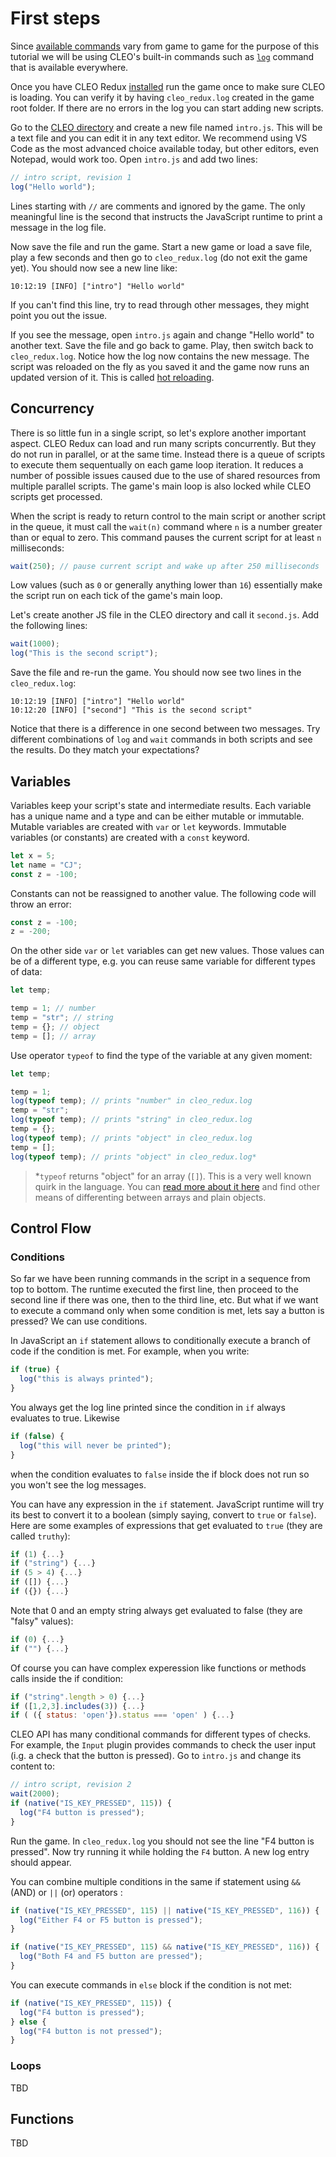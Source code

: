 # First steps

Since [available commands](./api.md) vary from game to game for the purpose of this tutorial we will be using CLEO's built-in commands such as [`log`](./log.md) command that is available everywhere.

Once you have CLEO Redux [installed](./installation.md) run the game once to make sure CLEO is loading. You can verify it by having `cleo_redux.log` created in the game root folder. If there are no errors in the log you can start adding new scripts.

Go to the [CLEO directory](./cleo-directory.md) and create a new file named `intro.js`. This will be a text file and you can edit it in any text editor. We recommend using VS Code as the most advanced choice available today, but other editors, even Notepad, would work too. Open `intro.js` and add two lines:

```js
// intro script, revision 1
log("Hello world");
```

Lines starting with `//` are comments and ignored by the game. The only meaningful line is the second that instructs the JavaScript runtime to print a message in the log file.

Now save the file and run the game. Start a new game or load a save file, play a few seconds and then go to `cleo_redux.log` (do not exit the game yet). You should now see a new line like:

```log
10:12:19 [INFO] ["intro"] "Hello world"
```

If you can't find this line, try to read through other messages, they might point you out the issue.

If you see the message, open `intro.js` again and change "Hello world" to another text. Save the file and go back to game. Play, then switch back to `cleo_redux.log`. Notice how the log now contains the new message. The script was reloaded on the fly as you saved it and the game now runs an updated version of it. This is called [hot reloading](./other-features.md#hot-reload).

## Concurrency

There is so little fun in a single script, so let's explore another important aspect. CLEO Redux can load and run many scripts concurrently. But they do not run in parallel, or at the same time. Instead there is a queue of scripts to execute them sequentually on each game loop iteration. It reduces a number of possible issues caused due to the use of shared resources from multiple parallel scripts. The game's main loop is also locked while CLEO scripts get processed.

When the script is ready to return control to the main script or another script in the queue, it must call the `wait(n)` command where `n` is a number greater than or equal to zero. This command pauses the current script for at least `n` milliseconds:

```js
wait(250); // pause current script and wake up after 250 milliseconds
```

Low values (such as `0` or generally anything lower than `16`) essentially make the script run on each tick of the game's main loop.

Let's create another JS file in the CLEO directory and call it `second.js`. Add the following lines:

```js
wait(1000);
log("This is the second script");
```

Save the file and re-run the game. You should now see two lines in the `cleo_redux.log`:

```log
10:12:19 [INFO] ["intro"] "Hello world"
10:12:20 [INFO] ["second"] "This is the second script"
```

Notice that there is a difference in one second between two messages. Try different combinations of `log` and `wait` commands in both scripts and see the results. Do they match your expectations?

## Variables

Variables keep your script's state and intermediate results. Each variable has a unique name and a type and can be either mutable or immutable. Mutable variables are created with `var` or `let` keywords. Immutable variables (or constants) are created with a `const` keyword.

```js
let x = 5;
let name = "CJ";
const z = -100;
```

Constants can not be reassigned to another value. The following code will throw an error:

```js
const z = -100;
z = -200;
```

On the other side `var` or `let` variables can get new values. Those values can be of a different type, e.g. you can reuse same variable for different types of data:

```js
let temp;

temp = 1; // number
temp = "str"; // string
temp = {}; // object
temp = []; // array
```

Use operator `typeof` to find the type of the variable at any given moment:

```js
let temp;

temp = 1;
log(typeof temp); // prints "number" in cleo_redux.log
temp = "str";
log(typeof temp); // prints "string" in cleo_redux.log
temp = {};
log(typeof temp); // prints "object" in cleo_redux.log
temp = [];
log(typeof temp); // prints "object" in cleo_redux.log*
```

> *`typeof` returns "object" for an array (`[]`). This is a very well known quirk in the language. You can [read more about it here](https://web.mit.edu/jwalden/www/isArray.html) and find other means of differenting between arrays and plain objects.

## Control Flow

### Conditions

So far we have been running commands in the script in a sequence from top to bottom. The runtime executed the first line, then proceed to the second line if there was one, then to the third line, etc. But what if we want to execute a command only when some condition is met, lets say a button is pressed? We can use conditions.

In JavaScript an `if` statement allows to conditionally execute a branch of code if the condition is met. For example, when you write:

```js
if (true) {
  log("this is always printed");
}
```

You always get the log line printed since the condition in `if` always evaluates to true. Likewise

```js
if (false) {
  log("this will never be printed");
}
```

when the condition evaluates to `false` inside the if block does not run so you won't see the log messages.

You can have any expression in the `if` statement. JavaScript runtime will try its best to convert it to a boolean (simply saying, convert to `true` or `false`). Here are some examples of expressions that get evaluated to `true` (they are called `truthy`):

```js
if (1) {...}
if ("string") {...}
if (5 > 4) {...}
if ([]) {...}
if ({}) {...}
```

Note that 0 and an empty string always get evaluated to false (they are "falsy" values):

```js
if (0) {...}
if ("") {...}
```

Of course you can have complex experession like functions or methods calls inside the if condition:

```js
if ("string".length > 0) {...}
if ([1,2,3].includes(3)) {...}
if ( ({ status: 'open'}).status === 'open' ) {...}
```

CLEO API has many conditional commands for different types of checks. For example, the `Input` plugin provides commands to check the user input (i.g. a check that the button is pressed). Go to `intro.js` and change its content to:

```js
// intro script, revision 2
wait(2000);
if (native("IS_KEY_PRESSED", 115)) {
  log("F4 button is pressed");
}
```

Run the game. In `cleo_redux.log` you should not see the line "F4 button is pressed". Now try running it while holding the `F4` button. A new log entry should appear.

You can combine multiple conditions in the same if statement using `&&` (AND) or `||` (or) operators :

```js
if (native("IS_KEY_PRESSED", 115) || native("IS_KEY_PRESSED", 116)) {
  log("Either F4 or F5 button is pressed");
}
```

```js
if (native("IS_KEY_PRESSED", 115) && native("IS_KEY_PRESSED", 116)) {
  log("Both F4 and F5 button are pressed");
}
```

You can execute commands in `else` block if the condition is not met:

```js
if (native("IS_KEY_PRESSED", 115)) {
  log("F4 button is pressed");
} else {
  log("F4 button is not pressed");
}
```

### Loops

TBD

## Functions

TBD
